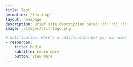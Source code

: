 ```yaml
---
title: Test
permalink: /testing/
layout: homepage
description: Brief site description here!!!!!!!!!!!!!!!
image: ./images/csit-logo.png

# notification: Here's a notification bar you can use!
- resources:
    title: Media
    subtitle: Learn more
    button: View More
---
```



